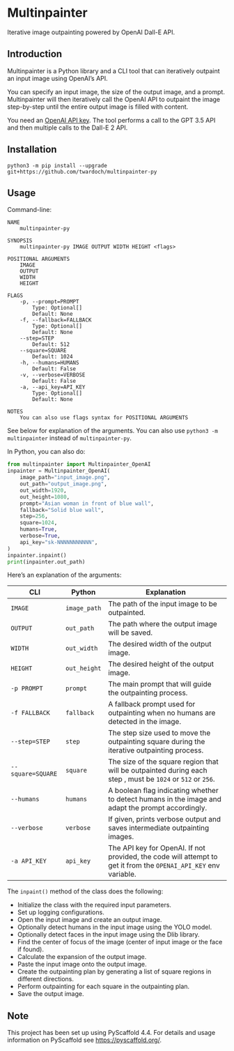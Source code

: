 # Multinpainter

Iterative image outpainting powered by OpenAI Dall-E API.

## Introduction

Multinpainter is a Python library and a CLI tool that can iteratively outpaint an input image using OpenAI’s API. 

You can specify an input image, the size of the output image, and a prompt. Multinpainter will then iteratively call the OpenAI API to outpaint the image step-by-step until the entire output image is filled with content. 

You need an [OpenAI API key](https://platform.openai.com/account/api-keys). The tool performs a call to the GPT 3.5 API and then multiple calls to the Dall-E 2 API. 

## Installation

```
python3 -m pip install --upgrade git+https://github.com/twardoch/multinpainter-py
```

## Usage

Command-line:

```
NAME
    multinpainter-py

SYNOPSIS
    multinpainter-py IMAGE OUTPUT WIDTH HEIGHT <flags>

POSITIONAL ARGUMENTS
    IMAGE
    OUTPUT
    WIDTH
    HEIGHT

FLAGS
    -p, --prompt=PROMPT
        Type: Optional[]
        Default: None
    -f, --fallback=FALLBACK
        Type: Optional[]
        Default: None
    --step=STEP
        Default: 512
    --square=SQUARE
        Default: 1024
    -h, --humans=HUMANS
        Default: False
    -v, --verbose=VERBOSE
        Default: False
    -a, --api_key=API_KEY
        Type: Optional[]
        Default: None

NOTES
    You can also use flags syntax for POSITIONAL ARGUMENTS
```

See below for explanation of the arguments. You can also use `python3 -m multinpainter` instead of `multinpainter-py`. 

In Python, you can also do: 

```python
from multinpainter import Multinpainter_OpenAI
inpainter = Multinpainter_OpenAI(
    image_path="input_image.png",
    out_path="output_image.png",
    out_width=1920,
    out_height=1080,
    prompt="Asian woman in front of blue wall",
    fallback="Solid blue wall",
    step=256,
    square=1024,
    humans=True,
    verbose=True,
    api_key="sk-NNNNNNNNNNN",
)
inpainter.inpaint()
print(inpainter.out_path)
```

Here’s an explanation of the arguments: 

| CLI               | Python        | Explanation                                                                                                        |
| ----------------- | ------------- | ------------------------------------------------------------------------------------------------------------------ |
| `IMAGE`           | `image_path` | The path of the input image to be outpainted.                                                                      |
| `OUTPUT`          | `out_path`   | The path where the output image will be saved.                                                                     |
| `WIDTH`           | `out_width`  | The desired width of the output image.                                                                             |
| `HEIGHT`          | `out_height` | The desired height of the output image.                                                                            |
| `-p PROMPT`       | `prompt`      | The main prompt that will guide the outpainting process.                                                           |
| `-f FALLBACK`     | `fallback`    | A fallback prompt used for outpainting when no humans are detected in the image.                                   |
| `--step=STEP`     | `step`        | The step size used to move the outpainting square during the iterative outpainting process.                        |
| `--square=SQUARE` | `square`      | The size of the square region that will be outpainted during each step , must be `1024` or `512` or `256`.         |
| `--humans`        | `humans`      | A boolean flag indicating whether to detect humans in the image and adapt the prompt accordingly.                  |
| `--verbose`       | `verbose`     | If given, prints verbose output and saves intermediate outpainting images.                                         |
| `-a API_KEY`      | `api_key`    | The API key for OpenAI. If not provided, the code will attempt to get it from the `OPENAI_API_KEY` env variable. |

The `inpaint()` method of the class does the following:

- Initialize the class with the required input parameters.
- Set up logging configurations.
- Open the input image and create an output image.
- Optionally detect humans in the input image using the YOLO model.
- Optionally detect faces in the input image using the Dlib library.
- Find the center of focus of the image (center of input image or the face if found).
- Calculate the expansion of the output image.
- Paste the input image onto the output image.
- Create the outpainting plan by generating a list of square regions in different directions.
- Perform outpainting for each square in the outpainting plan.
- Save the output image.

## Note

This project has been set up using PyScaffold 4.4. For details and usage
information on PyScaffold see https://pyscaffold.org/.
